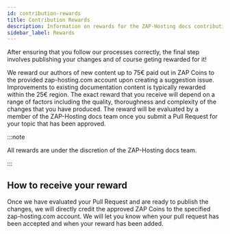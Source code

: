 ```yaml
---
id: contribution-rewards
title: Contribution Rewards
description: Information on rewards for the ZAP-Hosting docs contribution program - ZAP-Hosting.com documentation
sidebar_label: Rewards
---
```


After ensuring that you follow our processes correctly, the final step involves publishing your changes and of course geting rewarded for it!

We reward our authors of new content up to 75€ paid out in ZAP Coins to the provided zap-hosting.com account upon creating a suggestion issue. Improvements to existing documentation content is typically rewarded within the 25€ region. The exact reward that you receive will depend on a range of factors including the quality, thoroughness and complexity of the changes that you have produced. The reward will be evaluated by a member of the ZAP-Hosting docs team once you submit a Pull Request for your topic that has been approved.

:::note

All rewards are under the discretion of the ZAP-Hosting docs team.

:::

## How to receive your reward
Once we have evaluated your Pull Request and are ready to publish the changes, we will directly credit the approved ZAP Coins to the specified zap-hosting.com account. We will let you know when your pull request has been accepted and when your reward has been added.